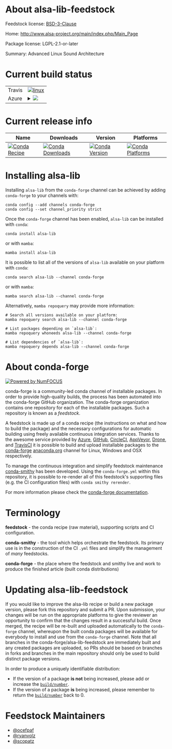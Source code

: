 About alsa-lib-feedstock
========================

Feedstock license: [BSD-3-Clause](https://github.com/conda-forge/alsa-lib-feedstock/blob/main/LICENSE.txt)

Home: http://www.alsa-project.org/main/index.php/Main_Page

Package license: LGPL-2.1-or-later

Summary: Advanced Linux Sound Architecture

Current build status
====================


<table><tr>
    <td>Travis</td>
    <td>
      <a href="https://app.travis-ci.com/conda-forge/alsa-lib-feedstock">
        <img alt="linux" src="https://img.shields.io/travis/com/conda-forge/alsa-lib-feedstock/main.svg?label=Linux">
      </a>
    </td>
  </tr>
    
  <tr>
    <td>Azure</td>
    <td>
      <details>
        <summary>
          <a href="https://dev.azure.com/conda-forge/feedstock-builds/_build/latest?definitionId=34&branchName=main">
            <img src="https://dev.azure.com/conda-forge/feedstock-builds/_apis/build/status/alsa-lib-feedstock?branchName=main">
          </a>
        </summary>
        <table>
          <thead><tr><th>Variant</th><th>Status</th></tr></thead>
          <tbody><tr>
              <td>linux_64</td>
              <td>
                <a href="https://dev.azure.com/conda-forge/feedstock-builds/_build/latest?definitionId=34&branchName=main">
                  <img src="https://dev.azure.com/conda-forge/feedstock-builds/_apis/build/status/alsa-lib-feedstock?branchName=main&jobName=linux&configuration=linux%20linux_64_" alt="variant">
                </a>
              </td>
            </tr><tr>
              <td>linux_aarch64</td>
              <td>
                <a href="https://dev.azure.com/conda-forge/feedstock-builds/_build/latest?definitionId=34&branchName=main">
                  <img src="https://dev.azure.com/conda-forge/feedstock-builds/_apis/build/status/alsa-lib-feedstock?branchName=main&jobName=linux&configuration=linux%20linux_aarch64_" alt="variant">
                </a>
              </td>
            </tr><tr>
              <td>linux_ppc64le</td>
              <td>
                <a href="https://dev.azure.com/conda-forge/feedstock-builds/_build/latest?definitionId=34&branchName=main">
                  <img src="https://dev.azure.com/conda-forge/feedstock-builds/_apis/build/status/alsa-lib-feedstock?branchName=main&jobName=linux&configuration=linux%20linux_ppc64le_" alt="variant">
                </a>
              </td>
            </tr>
          </tbody>
        </table>
      </details>
    </td>
  </tr>
</table>

Current release info
====================

| Name | Downloads | Version | Platforms |
| --- | --- | --- | --- |
| [![Conda Recipe](https://img.shields.io/badge/recipe-alsa--lib-green.svg)](https://anaconda.org/conda-forge/alsa-lib) | [![Conda Downloads](https://img.shields.io/conda/dn/conda-forge/alsa-lib.svg)](https://anaconda.org/conda-forge/alsa-lib) | [![Conda Version](https://img.shields.io/conda/vn/conda-forge/alsa-lib.svg)](https://anaconda.org/conda-forge/alsa-lib) | [![Conda Platforms](https://img.shields.io/conda/pn/conda-forge/alsa-lib.svg)](https://anaconda.org/conda-forge/alsa-lib) |

Installing alsa-lib
===================

Installing `alsa-lib` from the `conda-forge` channel can be achieved by adding `conda-forge` to your channels with:

```
conda config --add channels conda-forge
conda config --set channel_priority strict
```

Once the `conda-forge` channel has been enabled, `alsa-lib` can be installed with `conda`:

```
conda install alsa-lib
```

or with `mamba`:

```
mamba install alsa-lib
```

It is possible to list all of the versions of `alsa-lib` available on your platform with `conda`:

```
conda search alsa-lib --channel conda-forge
```

or with `mamba`:

```
mamba search alsa-lib --channel conda-forge
```

Alternatively, `mamba repoquery` may provide more information:

```
# Search all versions available on your platform:
mamba repoquery search alsa-lib --channel conda-forge

# List packages depending on `alsa-lib`:
mamba repoquery whoneeds alsa-lib --channel conda-forge

# List dependencies of `alsa-lib`:
mamba repoquery depends alsa-lib --channel conda-forge
```


About conda-forge
=================

[![Powered by
NumFOCUS](https://img.shields.io/badge/powered%20by-NumFOCUS-orange.svg?style=flat&colorA=E1523D&colorB=007D8A)](https://numfocus.org)

conda-forge is a community-led conda channel of installable packages.
In order to provide high-quality builds, the process has been automated into the
conda-forge GitHub organization. The conda-forge organization contains one repository
for each of the installable packages. Such a repository is known as a *feedstock*.

A feedstock is made up of a conda recipe (the instructions on what and how to build
the package) and the necessary configurations for automatic building using freely
available continuous integration services. Thanks to the awesome service provided by
[Azure](https://azure.microsoft.com/en-us/services/devops/), [GitHub](https://github.com/),
[CircleCI](https://circleci.com/), [AppVeyor](https://www.appveyor.com/),
[Drone](https://cloud.drone.io/welcome), and [TravisCI](https://travis-ci.com/)
it is possible to build and upload installable packages to the
[conda-forge](https://anaconda.org/conda-forge) [anaconda.org](https://anaconda.org/)
channel for Linux, Windows and OSX respectively.

To manage the continuous integration and simplify feedstock maintenance
[conda-smithy](https://github.com/conda-forge/conda-smithy) has been developed.
Using the ``conda-forge.yml`` within this repository, it is possible to re-render all of
this feedstock's supporting files (e.g. the CI configuration files) with ``conda smithy rerender``.

For more information please check the [conda-forge documentation](https://conda-forge.org/docs/).

Terminology
===========

**feedstock** - the conda recipe (raw material), supporting scripts and CI configuration.

**conda-smithy** - the tool which helps orchestrate the feedstock.
                   Its primary use is in the construction of the CI ``.yml`` files
                   and simplify the management of *many* feedstocks.

**conda-forge** - the place where the feedstock and smithy live and work to
                  produce the finished article (built conda distributions)


Updating alsa-lib-feedstock
===========================

If you would like to improve the alsa-lib recipe or build a new
package version, please fork this repository and submit a PR. Upon submission,
your changes will be run on the appropriate platforms to give the reviewer an
opportunity to confirm that the changes result in a successful build. Once
merged, the recipe will be re-built and uploaded automatically to the
`conda-forge` channel, whereupon the built conda packages will be available for
everybody to install and use from the `conda-forge` channel.
Note that all branches in the conda-forge/alsa-lib-feedstock are
immediately built and any created packages are uploaded, so PRs should be based
on branches in forks and branches in the main repository should only be used to
build distinct package versions.

In order to produce a uniquely identifiable distribution:
 * If the version of a package **is not** being increased, please add or increase
   the [``build/number``](https://docs.conda.io/projects/conda-build/en/latest/resources/define-metadata.html#build-number-and-string).
 * If the version of a package **is** being increased, please remember to return
   the [``build/number``](https://docs.conda.io/projects/conda-build/en/latest/resources/define-metadata.html#build-number-and-string)
   back to 0.

Feedstock Maintainers
=====================

* [@ocefpaf](https://github.com/ocefpaf/)
* [@ryanvolz](https://github.com/ryanvolz/)
* [@scopatz](https://github.com/scopatz/)


<!-- dummy commit to enable rerendering -->

